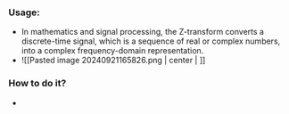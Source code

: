 ### Usage:
-  In mathematics and signal processing, the Z-transform converts a discrete-time signal, which is a sequence of real or complex numbers, into a complex frequency-domain representation.
- ![[Pasted image 20240921165826.png | center | ]]

### How to do it?
- 
